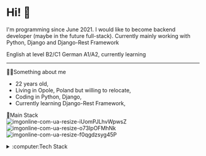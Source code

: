 # Hi! :wave:

I'm programming since June 2021. I would like to become backend developer (maybe in the future full-stack). Currently mainly working with Python, Django and Django-Rest Framework

English at level B2/C1
German A1/A2, currently learning
___
👷‍♂️Something about me
- 22 years old,
- Living in Opole, Poland but willing to relocate,
- Coding in Python, Django,
- Currently learning Django-Rest Framework,
  
🍁Main Stack  
![imgonline-com-ua-resize-iUomPJLhvWpwsZ](https://user-images.githubusercontent.com/89346176/209639692-5025eecd-c1c8-4ee3-aeff-308811cfb60d.jpg)
![imgonline-com-ua-resize-o73IpOFMhNk](https://user-images.githubusercontent.com/89346176/209639906-2d5c419e-1ca2-44a2-aa39-b06c079f251b.jpg)
![imgonline-com-ua-resize-f0qgdzsyg45P](https://user-images.githubusercontent.com/89346176/209639924-927268dd-b29f-4575-9014-7aaf575ba57e.jpg)

<details>
  <summary>:computer:Tech Stack</summary>
  Languages:  
  ![imgonline-com-ua-resize-f0qgdzsyg45P](https://user-images.githubusercontent.com/89346176/209642612-51bd89d6-1ad0-4ead-89f4-645bb532dab9.jpg)

